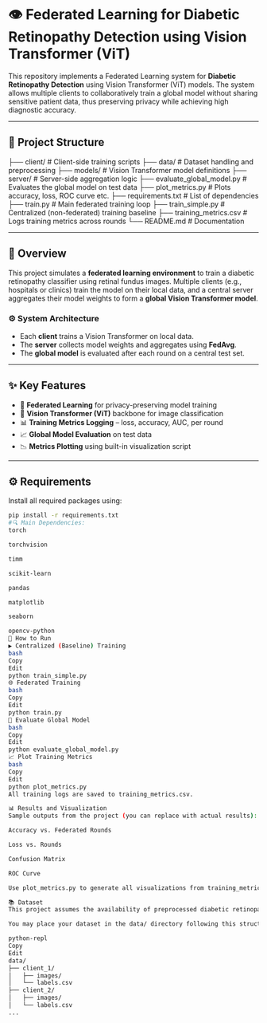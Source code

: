 # 👁️ Federated Learning for Diabetic Retinopathy Detection using Vision Transformer (ViT)

This repository implements a Federated Learning system for **Diabetic Retinopathy Detection** using Vision Transformer (ViT) models. The system allows multiple clients to collaboratively train a global model without sharing sensitive patient data, thus preserving privacy while achieving high diagnostic accuracy.

---

## 📁 Project Structure
├── client/ # Client-side training scripts
├── data/ # Dataset handling and preprocessing
├── models/ # Vision Transformer model definitions
├── server/ # Server-side aggregation logic
├── evaluate_global_model.py # Evaluates the global model on test data
├── plot_metrics.py # Plots accuracy, loss, ROC curve etc.
├── requirements.txt # List of dependencies
├── train.py # Main federated training loop
├── train_simple.py # Centralized (non-federated) training baseline
├── training_metrics.csv # Logs training metrics across rounds
└── README.md # Documentation


---

## 🧠 Overview

This project simulates a **federated learning environment** to train a diabetic retinopathy classifier using retinal fundus images. Multiple clients (e.g., hospitals or clinics) train the model on their local data, and a central server aggregates their model weights to form a **global Vision Transformer model**.

### ⚙️ System Architecture

- Each **client** trains a Vision Transformer on local data.
- The **server** collects model weights and aggregates using **FedAvg**.
- The **global model** is evaluated after each round on a central test set.

---

## ✨ Key Features

- 🔐 **Federated Learning** for privacy-preserving model training
- 🧠 **Vision Transformer (ViT)** backbone for image classification
- 📊 **Training Metrics Logging** – loss, accuracy, AUC, per round
- 📈 **Global Model Evaluation** on test data
- 📉 **Metrics Plotting** using built-in visualization script

---

## ⚙️ Requirements

Install all required packages using:

```bash
pip install -r requirements.txt
#🔍 Main Dependencies:
torch

torchvision

timm

scikit-learn

pandas

matplotlib

seaborn

opencv-python
🚀 How to Run
▶️ Centralized (Baseline) Training
bash
Copy
Edit
python train_simple.py
🌐 Federated Training
bash
Copy
Edit
python train.py
🧪 Evaluate Global Model
bash
Copy
Edit
python evaluate_global_model.py
📈 Plot Training Metrics
bash
Copy
Edit
python plot_metrics.py
All training logs are saved to training_metrics.csv.

📊 Results and Visualization
Sample outputs from the project (you can replace with actual results):

Accuracy vs. Federated Rounds

Loss vs. Rounds

Confusion Matrix

ROC Curve

Use plot_metrics.py to generate all visualizations from training_metrics.csv.

📚 Dataset
This project assumes the availability of preprocessed diabetic retinopathy datasets (e.g., APTOS, EyePACS, IDRiD).

You may place your dataset in the data/ directory following this structure:

python-repl
Copy
Edit
data/
├── client_1/
│   ├── images/
│   └── labels.csv
├── client_2/
│   ├── images/
│   └── labels.csv
...
